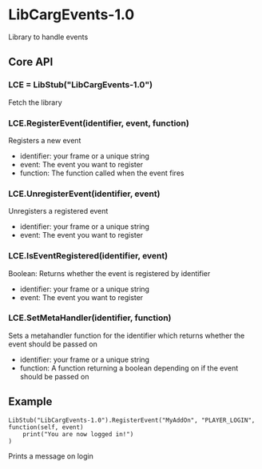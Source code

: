 LibCargEvents-1.0
=================

Library to handle events

Core API
--------

### LCE = LibStub("LibCargEvents-1.0") ###
Fetch the library

### LCE.RegisterEvent(identifier, event, function) ###
Registers a new event

*	identifier: your frame or a unique string
*	event: The event you want to register
*	function: The function called when the event fires

### LCE.UnregisterEvent(identifier, event) ###
Unregisters a registered event

*	identifier: your frame or a unique string
*	event: The event you want to register

### LCE.IsEventRegistered(identifier, event) ###
Boolean: Returns whether the event is registered by identifier

*	identifier: your frame or a unique string
*	event: The event you want to register

### LCE.SetMetaHandler(identifier, function) ###
Sets a metahandler function for the identifier which returns whether the event should be passed on

*	identifier: your frame or a unique string
*	function: A function returning a boolean depending on if the event should be passed on

Example
-------
	LibStub("LibCargEvents-1.0").RegisterEvent("MyAddOn", "PLAYER_LOGIN", function(self, event)
		print("You are now logged in!")
	)
Prints a message on login